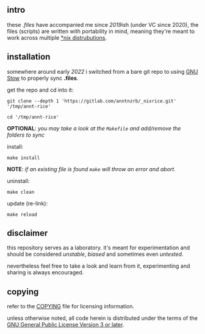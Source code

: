 ## intro

these *.files* have accompanied me since *2019*ish (under VC since 2020), the
files (scripts) are written with portability in mind, meaning they're meant to
work across multiple [*nix distrubutions](https://0x0.st/HNfM).

## installation

somewhere around early *2022* i switched from a bare git repo to using
[GNU Stow](https://www.gnu.org/software/stow/) to properly sync **.files**.

get the repo and cd into it:

```shell
git clone --depth 1 'https://gitlab.com/anntnzrb/_nixrice.git' '/tmp/annt-rice'

cd '/tmp/annt-rice'
```

**OPTIONAL**: *you may take a look at the `Makefile` and add/remove the folders
to sync*

install:

```shell
make install
```

**NOTE**: *if an existing file is found `make` will throw an error and abort.*

uninstall:

```shell
make clean
```

update (re-link):

```shell
make reload
```

## disclaimer

this repository serves as a laboratory. it's meant for experimentation and
should be considered *unstable*, *biased* and sometimes even *untested*.

nevertheless feel free to take a look and learn from it, experimenting and
sharing is always encouraged.

## copying

refer to the [COPYING](./COPYING) file for licensing information.

unless otherwise noted, all code herein is distributed under the terms of the
[GNU General Public License Version 3 or later](https://www.gnu.org/licenses/gpl-3.0.en.html).

